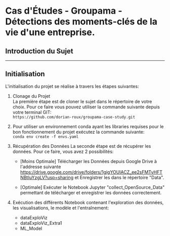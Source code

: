 # Cas d'Études - Groupama - Détections des moments-clés de la vie d'une entreprise.


## Introduction du Sujet
---


## Initialisation

L'initialisation du projet se réalise à travers les étapes suivantes: 

1. Clonage du Projet   
La première étape est de cloner le sujet dans le répertoire de votre choix. Pour ce faire vous pouvez utiliser la commande suivante depuis votre terminal GIT:    
` https://github.com/dorian-roux/groupama-case-study.git `


2. Pour utiliser un environnement conda ayant les libraries requises pour le bon fonctionnement du projet exécutez la commande suivante:  
`conda env create -f envs.yaml`

3. Récupération des Données 
La seconde étape est de récupérer les données. Pour ce faire, vous avez 2 possibilités:

    - [Moins Optimale] Télécharger les Données depuis Google Drive à l'addresse suivante https://drive.google.com/drive/folders/1gigYOUIACZ_ee2sFMTyHFTNBtIuYzgLV?usp=sharing et Enregistrer les dans le répertoire "Data".
    
    - [Optimale] Exécuter le Notebook Jupyter "collect_OpenSource_Data" permettant de télécharger et enregistrer les données correctement.


3. Exécution des différents Notebook contenant l'exploration des données, les visualisations, le modèle et l'entraînement:
    - dataExploViz
    - dataExploViz_Extra1
    - ML_Model
    
